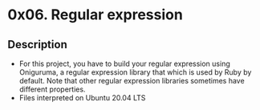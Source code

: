 # 0x06. Regular expression

## Description
- For this project, you have to build your regular expression using Oniguruma, a regular expression library that which is used by Ruby by default. Note that other regular expression libraries sometimes have different properties.
- Files interpreted on Ubuntu 20.04 LTS
